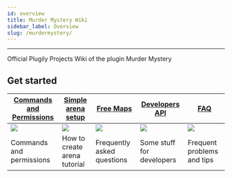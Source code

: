 ```yaml
---
id: overview
title: Murder Mystery Wiki
sidebar_label: Overview
slug: /murdermystery/
---
```

---
Official Plugily Projects Wiki of the plugin Murder Mystery

## Get started

| [Commands and Permissions](setup/cmd-perms.md) | [Simple arena setup](setup/simple-setup.md) | [Free Maps](setup/free-maps.md)      | [Developers API](development/developer-api.md) | [FAQ](support/faq.md)                |
|------------------------------------------------|---------------------------------------------|--------------------------------------|------------------------------------------------|--------------------------------------|
| ![](https://i.imgur.com/8FJE8tg.png)           | ![](https://i.imgur.com/ekmDyHw.png)        | ![](https://i.imgur.com/4SndPkW.png) | ![](https://i.imgur.com/RDZGbgs.png)           | ![](https://i.imgur.com/cBRPKFZ.png) |
| Commands and permissions                       | How to create arena tutorial                | Frequently asked questions           | Some stuff for developers                      | Frequent problems and tips           |
